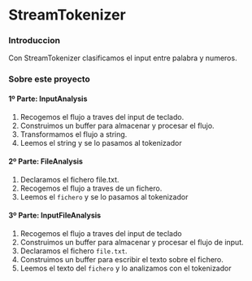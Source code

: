 # StreamTokenizer

### Introduccion 

Con StreamTokenizer clasificamos el input entre palabra y numeros.

### Sobre este proyecto

#### 1º Parte: InputAnalysis
1. Recogemos el flujo a traves del input de teclado.
2. Construimos un buffer para almacenar y procesar el flujo.
3. Transformamos el flujo a string.
4. Leemos el string y se lo pasamos al tokenizador


#### 2º Parte: FileAnalysis
1. Declaramos el fichero file.txt.
2. Recogemos el flujo a traves de un fichero.
3. Leemos el `fichero` y se lo pasamos al tokenizador

#### 3º Parte: InputFileAnalysis
1. Recogemos el flujo a traves del input de teclado
3. Construimos un buffer para almacenar y procesar el flujo de input.
4. Declaramos el fichero `file.txt`.
5. Construimos un buffer para escribir el texto sobre el fichero.
6. Leemos el texto del `fichero` y lo analizamos con el tokenizador

